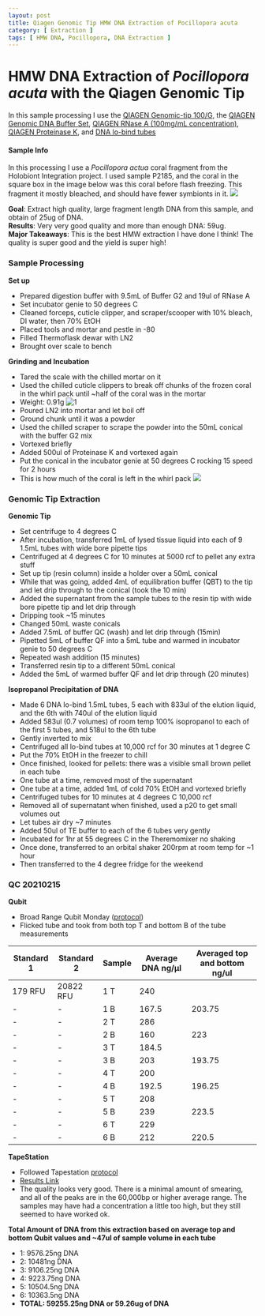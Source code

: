 ```yaml
---
layout: post
title: Qiagen Genomic Tip HMW DNA Extraction of Pocillopora acuta
category: [ Extraction ]
tags: [ HMW DNA, Pocillopora, DNA Extraction ]
---
```


# HMW DNA Extraction of _Pocillopora acuta_ with the Qiagen Genomic Tip

In this sample processing I use the [QIAGEN Genomic-tip 100/G](https://www.qiagen.com/us/products/discovery-and-translational-research/dna-rna-purification/dna-purification/genomic-dna/qiagen-genomic-tip-100g/#orderinginformation), the [QIAGEN Genomic DNA Buffer Set](https://www.qiagen.com/us/products/discovery-and-translational-research/dna-rna-purification/dna-purification/genomic-dna/blood-and-cell-culture-dna-midi-kit/#orderinginformation), [QIAGEN RNase A (100mg/mL concentration)](https://www.qiagen.com/us/products/discovery-and-translational-research/lab-essentials/enzymes/rnase-a/?clear=true#orderinginformation), [QIAGEN Proteinase K](https://www.qiagen.com/us/products/discovery-and-translational-research/lab-essentials/enzymes/qiagen-proteinase-k/?clear=true#orderinginformation), and [DNA lo-bind tubes](https://online-shop.eppendorf.us/US-en/Laboratory-Consumables-44512/Tubes-44515/DNA-LoBind-Tubes-PF-56252.html)

#### Sample Info

In this processing I use  a _Pocillopora actua_ coral fragment from the Holobiont Integration project. I used sample P2185, and the coral in the square box in the image below was this coral before flash freezing. This fragment it mostly bleached, and should have fewer symbionts in it.
![](https://raw.githubusercontent.com/meschedl/MESPutnam_Open_Lab_Notebook/master/images/20181214_ImageJ%20(13).JPG)

**Goal**: Extract high quality, large fragment length DNA from this sample, and obtain of 25ug of DNA.  
**Results**: Very very good quality and more than enough DNA: 59ug.  
**Major Takeaways**: This is the best HMW extraction I have done I think! The quality is super good and the yield is super high!  

### Sample Processing

**Set up**

- Prepared digestion buffer with 9.5mL of Buffer G2 and 19ul of RNase A
- Set incubator genie to 50 degrees C
- Cleaned forceps, cuticle clipper, and scraper/scooper with 10% bleach, DI water, then 70% EtOH
- Placed tools and mortar and pestle in -80
- Filled Thermoflask dewar with LN2
- Brought over scale to bench

**Grinding and Incubation**

- Tared the scale with the chilled mortar on it
- Used the chilled cuticle clippers to break off chunks of the frozen coral in the whirl pack until ~half of the coral was in the mortar
- Weight: 0.91g
![1](https://raw.githubusercontent.com/meschedl/MESPutnam_Open_Lab_Notebook/master/images/IMG_4513.jpg)
- Poured LN2 into mortar and let boil off
- Ground chunk until it was a powder
- Used the chilled scraper to scrape the powder into the 50mL conical with the buffer G2 mix
- Vortexed briefly
- Added 500ul of Proteinase K and vortexed again
- Put the conical in the incubator genie at 50 degrees C rocking 15 speed for 2 hours
- This is how much of the coral is left in the whirl pack
![](https://raw.githubusercontent.com/meschedl/MESPutnam_Open_Lab_Notebook/master/images/IMG_4516.jpg)

### Genomic Tip Extraction

**Genomic Tip**

- Set centrifuge to 4 degrees C
- After incubation, transferred 1mL of lysed tissue liquid into each of 9 1.5mL tubes with wide bore pipette tips
- Centrifuged at 4 degrees C for 10 minutes at 5000 rcf to pellet any extra stuff
- Set up tip (resin column) inside a holder over a 50mL conical
- While that was going, added 4mL of equilibration buffer (QBT) to the tip and let drip through to the conical (took the 10 min)
- Added the supernatant from the sample tubes to the resin tip with  wide bore pipette tip and let drip through
- Dripping took ~15 minutes
- Changed 50mL waste conicals
- Added 7.5mL of buffer QC (wash) and let drip through (15min)
- Pipetted 5mL of buffer QF into a 5mL tube and warmed in incubator genie to 50 degrees C
- Repeated wash addition (15 minutes)
- Transferred resin tip to a different 50mL conical
- Added the 5mL of warmed buffer QF and let drip through (20 minutes)

**Isopropanol Precipitation of DNA**

- Made 6 DNA lo-bind 1.5mL tubes, 5 each with 833ul of the elution liquid, and the 6th with 740ul of the elution liquid
- Added 583ul (0.7 volumes) of room temp 100% isopropanol to each of the first 5 tubes, and 518ul to the 6th tube
- Gently inverted to mix
- Centrifuged all lo-bind tubes at 10,000 rcf for 30 minutes at 1 degree C
- Put the 70% EtOH in the freezer to chill
- Once finished, looked for pellets: there was a visible small brown pellet in each tube
- One tube at a time, removed most of the supernatant
- One tube at a time, added 1mL of cold 70% EtOH and vortexed briefly
- Centrifuged tubes for 10 minutes at 4 degrees C 10,000 rcf
- Removed all of supernatant when finished, used a p20 to get small volumes out
- Let tubes air dry ~7 minutes
- Added 50ul of TE buffer to each of the 6 tubes very gently
- Incubated for 1hr at 55 degrees C in the Theremomixer no shaking
- Once done, transferred to an orbital shaker 200rpm at room temp for ~1 hour
- Then transferred to the 4 degree fridge for the weekend

### QC 20210215

**Qubit**

- Broad Range Qubit Monday ([protocol](https://github.com/meschedl/PPP-Lab-Resources/blob/master/Protocols/Qubit-Assay-Protocol.md))
- Flicked tube and took from both top T and bottom B of the tube measurements

|Standard 1|Standard 2|Sample|Average DNA ng/µl| Averaged top and bottom ng/ul|
|---|----|----|----|---|
|179 RFU|20822 RFU|1 T|240||
|-|-|1 B|167.5|203.75|
|-|-|2 T|286||
|-|-|2 B|160|223|
|-|-|3 T|184.5||
|-|-|3 B|203|193.75|
|-|-|4 T|200||
|-|-|4 B|192.5|196.25|
|-|-|5 T|208||
|-|-|5 B|239|223.5|
|-|-|6 T|229||
|-|-|6 B|212|220.5|

**TapeStation**

- Followed Tapestation [protocol](https://meschedl.github.io/MESPutnam_Open_Lab_Notebook/DNA-Tapestation/)
- [Results Link](https://github.com/meschedl/MESPutnam_Open_Lab_Notebook/blob/master/tapestation_pdfs/2021-02-15%20-%2015.32.09.pdf)
- The quality looks very good. There is a minimal amount of smearing, and all of the peaks are in the 60,000bp or higher average range. The samples may have had a concentration a little too high, but they still seemed to have worked ok.

**Total Amount of DNA from this extraction based on average top and bottom Qubit values and ~47ul of sample volume in each tube**
- 1: 9576.25ng DNA
- 2: 10481ng DNA
- 3: 9106.25ng DNA
- 4: 9223.75ng DNA
- 5: 10504.5ng DNA
- 6: 10363.5ng DNA
- **TOTAL: 59255.25ng DNA or 59.26ug of DNA**
